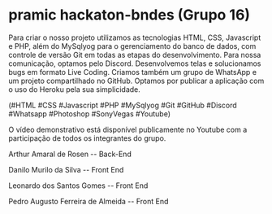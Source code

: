 # pramic hackaton-bndes (Grupo 16) 

Para criar o nosso projeto utilizamos as tecnologias HTML, CSS, Javascript e PHP, além do MySqlyog para o gerenciamento do banco de dados, com controle de versão Git em todas as etapas do desenvolvimento. 
Para nossa comunicação, optamos pelo Discord. Desenvolvemos telas  e solucionamos bugs em formato Live Coding. Criamos também um grupo de WhatsApp e um projeto compartilhado no GitHub.
Optamos por publicar a aplicação com o uso do Heroku pela sua simplicidade.

(#HTML #CSS #Javascript #PHP #MySqlyog #Git #GitHub #Discord #Whatsapp #Photoshop #SonyVegas #Youtube)
 
O vídeo demonstrativo está disponível publicamente no Youtube com a participação de todos os integrantes do grupo.

Arthur Amaral de Rosen -- Back-End 

Danilo Murilo da Silva -- Front End 

Leonardo dos Santos Gomes -- Front End 

Pedro Augusto Ferreira de Almeida -- Front End 
